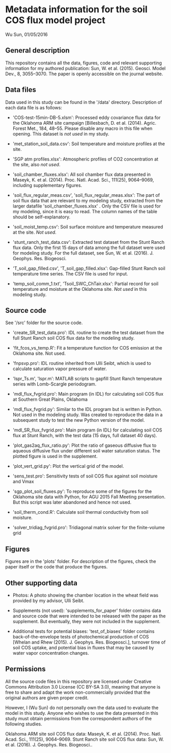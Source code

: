 # Metadata information for the soil COS flux model project

Wu Sun, 01/05/2016

## General description

This repository contains all the data, figures, code and relevant supporting information for my authored publication: Sun, W. et al. (2015). Geosci. Model Dev., 8, 3055–3070. The paper is openly accessible on the journal website. 

## Data files

Data used in this study can be found in the '/data' directory. Description of each data file is as follows:

- 'COS-test-15min-DB-5.xlsm': Processed eddy covariance flux data for the Oklahoma ARM site campaign [Billesbach, D. et al. (2014). Agric. Forest Met., 184, 48–55. Please disable any macro in this file when opening. This dataset is *not used* in my study. 
  
- 'met_station_soil_data.csv': Soil temperature and moisture profiles at the site.
  
- 'SGP atm profiles.xlsx': Atmospheric profiles of CO2 concentration at the site, also *not used*.
  
- 'soil_chamber_fluxes.xlsx': All soil chamber flux data presented in Maseyk, K. et al. (2014). Proc. Natl. Acad. Sci., 111(25), 9064–9069, including supplementary figures.
  
- 'soil_flux_regular_meas.csv', 'soil_flux_regular_meas.xlsx': The part of soil flux data that are relevant to my modeling study, extracted from the larger datafile 'soil_chamber_fluxes.xlsx' . Only the CSV file is used for my modeling, since it is easy to read. The column names of the table should be self-explanatory.
  
- 'soil_moist_temp.csv': Soil surface moisture and temperature measured at the site. *Not used*.
  
- 'stunt_ranch_test_data.csv': Extracted test dataset from the Stunt Ranch flux data. Only the first 15 days of data among the full dataset were used for modeling study. For the full dataset, see Sun, W. et al. (2016). J. Geophys. Res. Biogeosci.
  
- 'T_soil_gap_filled.csv', 'T_soil_gap_filled.xlsx': Gap-filled Stunt Ranch soil temperature time series. The CSV file is used for input.
  
- 'temp_soil_comm_1.txt', 'Tsoil_SWC_ChTair.xlsx': Partial record for soil temperature and moisture at the Oklahoma site. *Not used* in this modeling study.

## Source code

See '/src' folder for the source code. 

- 'create_SR_test_data.pro': IDL routine to create the test dataset from the full Stunt Ranch soil COS flux data for the modeling study. 

- 'fit_fcos_vs_temp.R': Fit a temperature function for COS emission at the Oklahoma site. Not used.

- 'fnpsvp.pro': IDL routine inherited from Ulli Seibt, which is used to calculate saturation vapor pressure of water.

- 'lspr_Ts.m', 'lspr.m': MATLAB scripts to gapfill Stunt Ranch temperature series with Lomb-Scargle periodogram.

- 'mdl_flux_fvgrid.pro': Main program (in IDL) for calculating soil COS flux at Southern Great Plains, Oklahoma

- 'mdl_flux_fvgrid.py': Similar to the IDL program but is written in Python. Not used in the modeling study. Was created to reproduce the data in a subsequent study to test the new Python version of the model. 

- 'mdl_SR_flux_fvgrid.pro': Main program (in IDL) for calculating soil COS flux at Stunt Ranch, with the test data (15 days, full dataset 40 days).

- 'plot_gas2aq_flux_ratio.py': Plot the ratio of gaseous diffusive flux to aqueous diffusive flux under different soil water saturation status. The plotted figure is used in the supplement.

- 'plot_vert_grid.py': Plot the vertical grid of the model.

- 'sens_test.pro': Sensitivity tests of soil COS flux against soil moisture and Vmax

- 'sgp_plot_soil_fluxes.py': To reproduce some of the figures for the Oklahoma site data with Python, for AGU 2015 Fall Meeting presentation. But this script was later abandoned and hence not used. 

- 'soil_therm_cond.R': Calculate soil thermal conductivity from soil moisture.

- 'solver_tridiag_fvgrid.pro': Tridiagonal matrix solver for the finite-volume grid

## Figures

Figures are in the 'plots' folder. For description of the figures, check the paper itself or the code that produce the figures.

## Other supporting data

- Photos: A photo showing the chamber location in the wheat field was provided by my advisor, Ulli Seibt. 

- Supplements (not used): 'supplements_for_paper' folder contains data and source code that were intended to be released with the paper as the supplement. But eventually, they were not included in the supplement. 

- Additional tests for potential biases: 'test_of_biases' folder contains back-of-the-envelope tests of photochemical production of COS [Whelan and Rhew (2015). J. Geophys. Res. Biogeosci.], turnover time of soil COS uptake, and potential bias in fluxes that may be caused by water vapor concentration changes. 

## Permissions

All the source code files in this repository are licensed under Creative Commons Attribution 3.0 License (CC BY-SA 3.0), meaning that anyone is free to share and adapt the work non-commercially provided that the original authors are given proper credit.

However, I (Wu Sun) do not personally own the data used to evaluate the model in this study. Anyone who wishes to use the data presented in this study must obtain permissions from the correspondent authors of the following studies.

Oklahoma ARM site soil COS flux data: Maseyk, K. et al. (2014). Proc. Natl. Acad. Sci., 111(25), 9064–9069.
Stunt Ranch site soil COS flux data: Sun, W. et al. (2016). J. Geophys. Res. Biogeosci..



